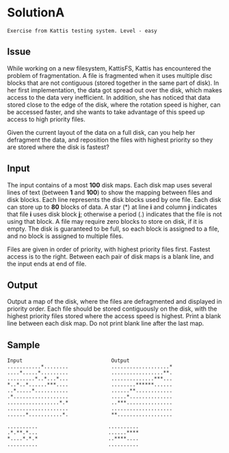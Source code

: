 # SolutionA
``
Exercise from Kattis testing system. Level - easy
``

## Issue 
While working on a new filesystem, KattisFS, Kattis has encountered the problem of fragmentation. A file is 
fragmented when it uses multiple disc blocks that are not contiguous (stored together in the same part of disk).
In her first implementation, the data got spread out over the disk, which makes access to the data very inefficient.
In addition, she has noticed that data stored close to the edge of the disk, where the rotation speed is higher, can
be accessed faster, and she wants to take advantage of this speed up access to high priority files.

Given the current layout of the data on a full disk, can you help her defragment the data, and reposition
the files with highest priority so they are stored where the disk is fastest?

## Input
The input contains of a most **100** disk maps. Each disk map uses several lines of text (between **1** and **100**) to show 
the mapping between files and disk blocks. Each line represents the disk blocks used by one file. Each disk can store up to
**80** blocks of data. A star (*) at line **i** and column **j** indicates that file **i** uses disk block **j**; otherwise
a period (.) indicates that the file is not using that block. A file may require zero blocks to store on disk, if it is empty.
The disk is guaranteed to be full, so each block is assigned to a file, and no block is assigned to multiple files.

Files are given in order of priority, with highest priority files first. Fastest access is to the right. Between each pair
of disk maps is a blank line, and the input ends at end of file.

## Output
Output a map of the disk, where the files are defragmented and displayed in priority order. Each file should be stored 
contiguously on the disk, with the highest priority files stored where the access speed is highest. Print a blank line
between each disk map. Do not print blank line after the last map.

## Sample  
```
Input                             Output 
...........*........              ...................*                                        
....*.....*.........              .................**.                                        
.........*..*...*...              ..............***...   
*..*..*......***....              ........******......
..*.....*...........              ......**............
.*..................              .....*..............
.................*.*              ..***...............
....................              ....................
......*...........*.              **..................

..........                       ..........   
.*.**.*...                       ......****
*....*.*.*                       ..****....
..........                       ..........
```
